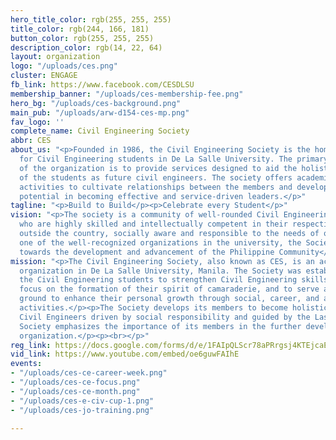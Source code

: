 ```yaml
---
hero_title_color: rgb(255, 255, 255)
title_color: rgb(244, 166, 181)
button_color: rgb(255, 255, 255)
description_color: rgb(14, 22, 64)
layout: organization
logo: "/uploads/ces.png"
cluster: ENGAGE
fb_link: https://www.facebook.com/CESDLSU
membership_banner: "/uploads/ces-membership-fee.png"
hero_bg: "/uploads/ces-background.png"
main_pub: "/uploads/arw-d154-ces-mp.png"
fav_logo: ''
complete_name: Civil Engineering Society
abbr: CES
about_us: "<p>Founded in 1986, the Civil Engineering Society is the home organization
  for Civil Engineering students in De La Salle University. The primary objective
  of the organization is to provide services designed to aid the holistic development
  of the students as future civil engineers. The society offers academic and recreational
  activities to cultivate relationships between the members and develop the students'
  potential in becoming effective and service-driven leaders.</p>"
tagline: "<p>Build to Build</p><p>Celebrate every Student</p>"
vision: "<p>The society is a community of well-rounded Civil Engineering students
  who are highly skilled and intellectually competent in their respective fields and
  outside the country, socially aware and responsible to the needs of others.</p><p></p><p>Being
  one of the well-recognized organizations in the university, the Society is geared
  towards the development and advancement of the Philippine Community</p>"
mission: "<p>The Civil Engineering Society, also known as CES, is an accredited professional
  organization in De La Salle University, Manila. The Society was established for
  the Civil Engineering students to strengthen Civil Engineering skills in them, to
  focus on the formation of their spirit of camaraderie, and to serve as a training
  ground to enhance their personal growth through social, career, and academic-oriented
  activities.</p><p>The Society develops its members to become holistic and world-class
  Civil Engineers driven by social responsibility and guided by the Lasallian faith.</p><p>The
  Society emphasizes the importance of its members in the further development of the
  organization.</p><p><br></p>"
reg_link: https://docs.google.com/forms/d/e/1FAIpQLScr78aPRrgsj4KTEjcaExFT8zZJ8I1pPHXf2PJx23KRAWkW1w/viewform
vid_link: https://www.youtube.com/embed/oe6guwFAIhE
events:
- "/uploads/ces-ce-career-week.png"
- "/uploads/ces-ce-focus.png"
- "/uploads/ces-ce-month.png"
- "/uploads/ces-e-civ-cup-1.png"
- "/uploads/ces-jo-training.png"

---
```

